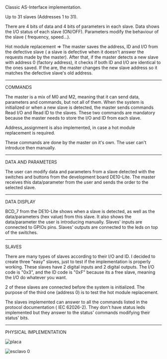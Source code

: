 Classic AS-Interface implementation. 

Up to 31 slaves (Addresses 1 to 31).

There are 4 bits of data and 4 bits of parameters in each slave. Data shows the I/O status of each slave (ON/OFF). Parameters modify the behaviour of the slave ( frequency, speed...).

Hot module replacement => The master saves the address, ID and I/O from the defective slave ( a slave is defective when it doesn't answer the requests made by the master). After that, if the master detects a new slave with address 0 (factory address), it checks if both ID and I/O are identical to the ones saved. If the are, the master changes the new slave address so it matches the defective slave's old address.

---------------------------------------------------------------------------------------------------------------------------------------------------------------------------------

COMMANDS

The master is a mix of M0 and M2, meaning that it can send data, parameters and commands, but not all of them. When the system is initialized or when a new slave is detected, the master sends commands Read I/O and Read ID to the slaves. These two commands are mandatory because the master needs to store the I/O and ID from each slave. 

Address_assignment is also implemented, in case a hot module replacement is required.

These commands are done by the master on it's own. The user can't introduce then manually.

---------------------------------------------------------------------------------------------------------------------------------------------------------------------------------

DATA AND PARAMETERS

The user can modify data and parameters from a slave detected with the switches and buttons from the development board DE10-Lite. The master receives this data/parameter from the user and sends the order to the selected slave. 

---------------------------------------------------------------------------------------------------------------------------------------------------------------------------------

DATA DISPLAY

BCD_7 from the DE10-Lite shows when a slave is detected, as well as the data/parameters (hex value) from this slave. It also shows the data/parameter the user is introducing manually.
Slaves' inputs are connected to GPIOs pins.
Slaves' outputs are connected to the leds on top of the switches.


--------------------------------------------------------------------------------------------------------------------------------------------------------------------------------

SLAVES

There are many types of slaves according to their I/O and ID. I decided to create three "easy" slaves, just to test if the implementation is properly working. These slaves have
2 digital inputs and 2 digital outputs. The I/O code is "0x3", and the ID code is "0xF" because its a free slave, meaning the I/O do whatever you want.

2 of these slaves are connected before the system is initialized. The purpose of the third one (address 0) is to test the hot module replacement. 

The slaves implemented can answer to all the commands listed in the protocol documentation ( IEC 62026-2). They don't have status leds implemented but they answer to the status' commands modifying their status' bits.

--------------------------------------------------------------------------------------------------------------------------------------------------------------------------------

PHYSICAL IMPLEMENTATION

![placa](https://user-images.githubusercontent.com/79548135/109556379-07a8ea80-7ad7-11eb-8c71-e24374bd9107.png)


![esclavo 0](https://user-images.githubusercontent.com/79548135/109554166-2eb1ed00-7ad4-11eb-930d-1eda38c1ac77.jpg)





